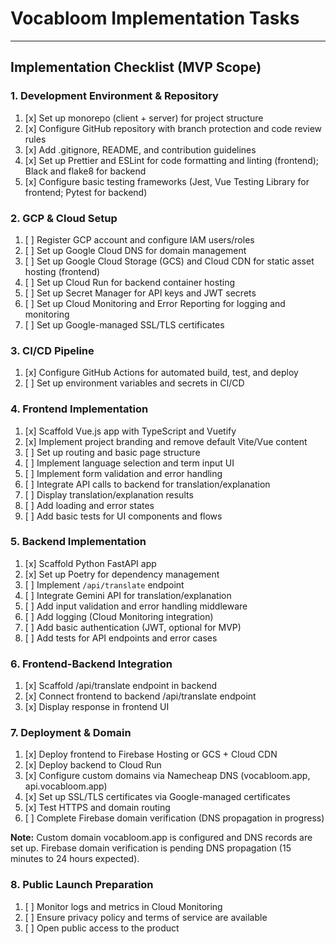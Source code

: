 # Vocabloom Implementation Tasks

---

## Implementation Checklist (MVP Scope)

### 1. Development Environment & Repository
1. [x] Set up monorepo (client + server) for project structure
2. [x] Configure GitHub repository with branch protection and code review rules
3. [x] Add .gitignore, README, and contribution guidelines
4. [x] Set up Prettier and ESLint for code formatting and linting (frontend); Black and flake8 for backend
5. [x] Configure basic testing frameworks (Jest, Vue Testing Library for frontend; Pytest for backend)

### 2. GCP & Cloud Setup
1. [ ] Register GCP account and configure IAM users/roles
2. [ ] Set up Google Cloud DNS for domain management
3. [ ] Set up Google Cloud Storage (GCS) and Cloud CDN for static asset hosting (frontend)
4. [ ] Set up Cloud Run for backend container hosting
5. [ ] Set up Secret Manager for API keys and JWT secrets
6. [ ] Set up Cloud Monitoring and Error Reporting for logging and monitoring
7. [ ] Set up Google-managed SSL/TLS certificates

### 3. CI/CD Pipeline
1. [x] Configure GitHub Actions for automated build, test, and deploy
2. [ ] Set up environment variables and secrets in CI/CD

### 4. Frontend Implementation
1. [x] Scaffold Vue.js app with TypeScript and Vuetify
2. [x] Implement project branding and remove default Vite/Vue content
3. [ ] Set up routing and basic page structure
4. [ ] Implement language selection and term input UI
5. [ ] Implement form validation and error handling
6. [ ] Integrate API calls to backend for translation/explanation
7. [ ] Display translation/explanation results
8. [ ] Add loading and error states
9. [ ] Add basic tests for UI components and flows

### 5. Backend Implementation
1. [x] Scaffold Python FastAPI app
2. [x] Set up Poetry for dependency management
3. [ ] Implement `/api/translate` endpoint
4. [ ] Integrate Gemini API for translation/explanation
5. [ ] Add input validation and error handling middleware
6. [ ] Add logging (Cloud Monitoring integration)
7. [ ] Add basic authentication (JWT, optional for MVP)
8. [ ] Add tests for API endpoints and error cases

### 6. Frontend-Backend Integration
1. [x] Scaffold /api/translate endpoint in backend
2. [x] Connect frontend to backend /api/translate endpoint
3. [x] Display response in frontend UI

### 7. Deployment & Domain
1. [x] Deploy frontend to Firebase Hosting or GCS + Cloud CDN
2. [x] Deploy backend to Cloud Run
3. [x] Configure custom domains via Namecheap DNS (vocabloom.app, api.vocabloom.app)
4. [x] Set up SSL/TLS certificates via Google-managed certificates
5. [x] Test HTTPS and domain routing
6. [ ] Complete Firebase domain verification (DNS propagation in progress)

**Note:** Custom domain vocabloom.app is configured and DNS records are set up. Firebase domain verification is pending DNS propagation (15 minutes to 24 hours expected).

### 8. Public Launch Preparation
1. [ ] Monitor logs and metrics in Cloud Monitoring
2. [ ] Ensure privacy policy and terms of service are available
3. [ ] Open public access to the product
